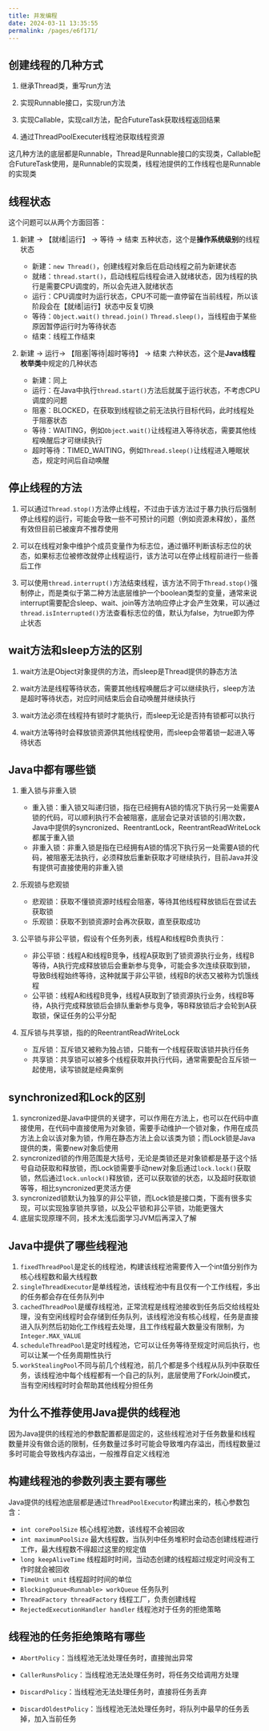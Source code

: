 ```yaml
---
title: 并发编程
date: 2024-03-11 13:35:55
permalink: /pages/e6f171/
---
```


## 创建线程的几种方式

1. 继承Thread类，重写run方法

2. 实现Runnable接口，实现run方法

3. 实现Callable，实现call方法，配合FutureTask获取线程返回结果

4. 通过ThreadPoolExecuter线程池获取线程资源

这几种方法的底层都是Runnable，Thread是Runnable接口的实现类，Callable配合FutureTask使用，是Runnable的实现类，线程池提供的工作线程也是Runnable的实现类



## 线程状态

这个问题可以从两个方面回答：

1. 新建 → 【就绪|运行】 → 等待 → 结束 五种状态，这个是**操作系统级别**的线程状态
    - 新建：`new Thread()`，创建线程对象后在启动线程之前为新建状态
    - 就绪：`thread.start()`，启动线程后线程会进入就绪状态，因为线程的执行是需要CPU调度的，所以会先进入就绪状态
    - 运行：CPU调度时为运行状态，CPU不可能一直停留在当前线程，所以该阶段会在【就绪|运行】状态中反复切换
    - 等待：`Object.wait()` `thread.join()` `Thread.sleep()`，当线程由于某些原因暂停运行时为等待状态
    - 结束：线程工作结束

2. 新建 → 运行→ 【阻塞|等待|超时等待】 → 结束 六种状态，这个是**Java线程枚举类**中规定的几种状态
    - 新建：同上
    - 运行：在Java中执行`thread.start()`方法后就属于运行状态，不考虑CPU调度的问题
    - 阻塞：BLOCKED，在获取到线程锁之前无法执行目标代码，此时线程处于阻塞状态
    - 等待：WAITING，例如`Object.wait()`让线程进入等待状态，需要其他线程唤醒后才可继续执行
    - 超时等待：TIMED_WAITING，例如`Thread.sleep()`让线程进入睡眠状态，规定时间后自动唤醒



## 停止线程的方法

1. 可以通过`Thread.stop()`方法停止线程，不过由于该方法过于暴力执行后强制停止线程的运行，可能会导致一些不可预计的问题（例如资源未释放），虽然有效但目前已被废弃不推荐使用

2. 可以在线程对象中维护个成员变量作为标志位，通过循环判断该标志位的状态，如果标志位被修改就停止线程运行，该方法可以在停止线程前进行一些善后工作

3. 可以使用`thread.interrupt()`方法结束线程，该方法不同于`Thread.stop()`强制停止，而是类似于第二种方法底层维护一个boolean类型的变量，通常来说interrupt需要配合sleep、wait、join等方法响应停止才会产生效果，可以通过`thread.isInterrupted()`方法查看标志位的值，默认为false，为true即为停止状态



## wait方法和sleep方法的区别

1. wait方法是Object对象提供的方法，而sleep是Thread提供的静态方法

2. wait方法是线程等待状态，需要其他线程唤醒后才可以继续执行，sleep方法是超时等待状态，对应时间结束后会自动唤醒并继续执行

3. wait方法必须在线程持有锁时才能执行，而sleep无论是否持有锁都可以执行

4. wait方法等待时会释放锁资源供其他线程使用，而sleep会带着锁一起进入等待状态



## Java中都有哪些锁

1. 重入锁与非重入锁
    - 重入锁：重入锁又叫递归锁，指在已经拥有A锁的情况下执行另一处需要A锁的代码，可以顺利执行不会被阻塞，底层会记录对该锁的引用次数，Java中提供的syncronized、ReentrantLock，ReentrantReadWriteLock都属于重入锁
    - 非重入锁：非重入锁是指在已经拥有A锁的情况下执行另一处需要A锁的代码，被阻塞无法执行，必须释放后重新获取才可继续执行，目前Java并没有提供可直接使用的非重入锁

2. 乐观锁与悲观锁
    - 悲观锁：获取不懂锁资源时线程会阻塞，等待其他线程释放锁后在尝试去获取锁
    - 乐观锁：获取不到锁资源时会再次获取，直至获取成功

3. 公平锁与非公平锁，假设有个任务列表，线程A和线程B负责执行：
    - 非公平锁：线程A和线程B竞争，线程A获取到了锁资源执行业务，线程B等待，A执行完成释放锁后会重新参与竞争，可能会多次连续获取到锁，导致B线程始终等待，这种就属于非公平锁，线程B的状态又被称为饥饿线程
    - 公平锁：线程A和线程B竞争，线程A获取到了锁资源执行业务，线程B等待，A执行完成释放锁后会排队重新参与竞争，等B释放锁后才会轮到A获取锁，保证任务的公平分配

4. 互斥锁与共享锁，指的的ReentrantReadWriteLock
    - 互斥锁：互斥锁又被称为独占锁，只能有一个线程获取该锁并执行任务
    - 共享锁：共享锁可以被多个线程获取并执行代码，通常需要配合互斥锁一起使用，读写锁就是经典案例



## synchronized和Lock的区别

1. syncronized是Java中提供的关键字，可以作用在方法上，也可以在代码中直接使用，在代码中直接使用为对象锁，需要手动维护一个锁对象，作用在成员方法上会以该对象为锁，作用在静态方法上会以该类为锁；而Lock锁是Java提供的类，需要new对象后使用
2. syncronized锁的作用范围是大括号，无论是类锁还是对象锁都是基于这个括号自动获取和释放锁，而Lock锁需要手动new对象后通过`lock.lock()`获取锁，然后通过`lock.unlock()`释放锁，还可以获取锁的状态，以及超时获取锁等等，相比syncronized更灵活方便
3. syncronized锁默认为独享的非公平锁，而Lock锁是接口类，下面有很多实现，可以实现独享锁共享锁，以及公平锁和非公平锁，功能更强大
4. 底层实现原理不同，技术太浅后面学习JVM后再深入了解



## Java中提供了哪些线程池

1. `fixedThreadPool`是定长的线程池，构建该线程池需要传入一个int值分别作为核心线程数和最大线程数
2. `singleThreadExecutor`是单线程池，该线程池中有且仅有一个工作线程，多出的任务都会存在任务队列中
3. `cachedThreadPool`是缓存线程池，正常流程是线程池接收到任务后交给线程处理，没有空闲线程时会存储到任务队列，该线程池没有核心线程，任务是直接进入队列然后初始化工作线程去处理，且工作线程最大数量没有限制，为`Integer.MAX_VALUE`
4. `scheduleThreadPool`是定时线程池，它可以让任务等待至规定时间后执行，也可以让某一个任务周期性执行
5. `workStealingPool`不同与前几个线程池，前几个都是多个线程从队列中获取任务，该线程池中每个线程都有一个自己的队列，底层使用了Fork/Join模式，当有空闲线程时时会帮助其他线程分担任务



## 为什么不推荐使用Java提供的线程池

因为Java提供的线程池的参数配置都是固定的，这些线程池对于任务数量和线程数量并没有做合适的限制，任务数量过多时可能会导致堆内存溢出，而线程数量过多时可能会导致栈内存溢出，一般推荐自定义线程池





## 构建线程池的参数列表主要有哪些

Java提供的线程池底层都是通过`ThreadPoolExecutor`构建出来的，核心参数包含：

- `int corePoolSize` 核心线程池数，该线程不会被回收
- `int maximumPoolSize` 最大线程数，当队列中任务堆积时会动态创建线程进行工作，最大线程数不得超过这里的规定值
- `long keepAliveTime` 线程超时时间，当动态创建的线程超过规定时间没有工作时就会被回收
- `TimeUnit unit` 线程超时时间的单位
- `BlockingQueue<Runnable> workQueue` 任务队列
- `ThreadFactory threadFactory` 线程工厂，负责创建线程
- `RejectedExecutionHandler handler` 线程池对于任务的拒绝策略



## 线程池的任务拒绝策略有哪些

- `AbortPolicy`：当线程池无法处理任务时，直接抛出异常

- `CallerRunsPolicy`：当线程池无法处理任务时，将任务交给调用方处理

- `DiscardPolicy`：当线程池无法处理任务时，直接将任务丢弃

- `DiscardOldestPolicy`：当线程池无法处理任务时，将队列中最早的任务丢掉，加入当前任务